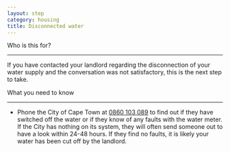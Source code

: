 ```yaml
---
layout: step
category: housing
title: Disconnected water
---
```

<div class="intro">
  <div class="header"><i class="fa fa-fw fa-users" aria-hidden="true"></i> Who is this for?</div>
  <hr>
  <div class="content">
    <p>If you have contacted your landlord regarding the disconnection of your water supply and the conversation was not satisfactory, this is the next step to take.</p>
  </div>
</div>

<div class="summary">
  <div class="header"><i class="fa fa-fw fa-exclamation-circle" aria-hidden="true"></i> What you need to know</div>
  <hr>
  <div class="content">
    <ul class="fa-ul">
      <li><i class="fa-li fa fa-phone"></i>Phone the City of Cape Town at <a href="tel:0860103089">0860 103 089</a> to find out if they have switched off the water or if they know  of any faults with the water meter. If the City has nothing on its system, they will often send someone out to have a look within 24-48 hours. If they find no faults, it is likely your water has been cut off by the landlord.</li>
    </ul>
  </div>
</div>
